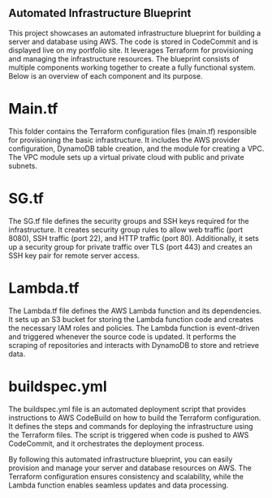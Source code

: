 ## Automated Infrastructure Blueprint
This project showcases an automated infrastructure blueprint for building a server and database using AWS. The code is stored in CodeCommit and is displayed live on my portfolio site. It leverages Terraform for provisioning and managing the infrastructure resources. The blueprint consists of multiple components working together to create a fully functional system. Below is an overview of each component and its purpose.

# Main.tf
This folder contains the Terraform configuration files (main.tf) responsible for provisioning the basic infrastructure. It includes the AWS provider configuration, DynamoDB table creation, and the module for creating a VPC. The VPC module sets up a virtual private cloud with public and private subnets.

# SG.tf
The SG.tf file defines the security groups and SSH keys required for the infrastructure. It creates security group rules to allow web traffic (port 8080), SSH traffic (port 22), and HTTP traffic (port 80). Additionally, it sets up a security group for private traffic over TLS (port 443) and creates an SSH key pair for remote server access.

# Lambda.tf
The Lambda.tf file defines the AWS Lambda function and its dependencies. It sets up an S3 bucket for storing the Lambda function code and creates the necessary IAM roles and policies. The Lambda function is event-driven and triggered whenever the source code is updated. It performs the scraping of repositories and interacts with DynamoDB to store and retrieve data.

# buildspec.yml
The buildspec.yml file is an automated deployment script that provides instructions to AWS CodeBuild on how to build the Terraform configuration. It defines the steps and commands for deploying the infrastructure using the Terraform files. The script is triggered when code is pushed to AWS CodeCommit, and it orchestrates the deployment process.

By following this automated infrastructure blueprint, you can easily provision and manage your server and database resources on AWS. The Terraform configuration ensures consistency and scalability, while the Lambda function enables seamless updates and data processing.
